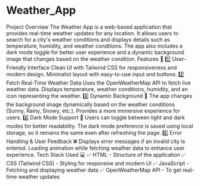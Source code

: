 # Weather_App
Project Overview
The Weather App is a web-based application that provides real-time weather updates for any location. It allows users to search for a city's weather conditions and displays details such as temperature, humidity, and weather conditions. The app also includes a dark mode toggle for better user experience and a dynamic background image that changes based on the weather condition.
Features 🚀
1️⃣ User-Friendly Interface
Clean UI with Tailwind CSS for responsiveness and modern design.
Minimalist layout with easy-to-use input and buttons.
2️⃣ Fetch Real-Time Weather Data
Uses the OpenWeatherMap API to fetch live weather data.
Displays temperature, weather conditions, humidity, and an icon representing the weather.
3️⃣ Dynamic Background 🎨
The app changes the background image dynamically based on the weather conditions (Sunny, Rainy, Snowy, etc.).
Provides a more immersive experience for users.
4️⃣ Dark Mode Support 🌙
Users can toggle between light and dark modes for better readability.
The dark mode preference is saved using local storage, so it remains the same even after refreshing the page.
5️⃣ Error Handling & User Feedback ❌
Displays error messages if an invalid city is entered.
Loading animation while fetching weather data to enhance user experience.
Tech Stack Used 💻
✅ HTML - Structure of the application
✅ CSS (Tailwind CSS) - Styling for responsive and modern UI
✅ JavaScript - Fetching and displaying weather data
✅ OpenWeatherMap API - To get real-time weather updates
